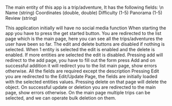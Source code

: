 The main entity of this app is a trip/adventure, It has the following fields: \n
Name (string)
Coordinates (double, double)
Difficulty (1-5)
Panorama (1-5) 
Review (string)

This application initially will have no social media function
When starting the app you have to press the get started button. You are redirected to the list page which is the main page, here you can see all the trips/adventures the user have been so far. 
The edit and delete buttons are disabled if nothing is selected.
When 1 entity is selected the edit is enabled and the delete is enabled. If more entities are selected the edit is disabled.
Pressing add will redirect to the add page, you have to fill out the form press Add and on successful addition it will redirect you to the list main page, show errors otherwise. All the fields are required except the description
Pressing Edit you are redirected to the Edit/Update Page, the fields are initially loaded with the selected entities values. Pressing delete on that page will delete the object. On successful update or deletion you are redirected to the main page, show errors otherwise.
On the main page multiple trips can be selected, and we can operate bulk deletion on them.
